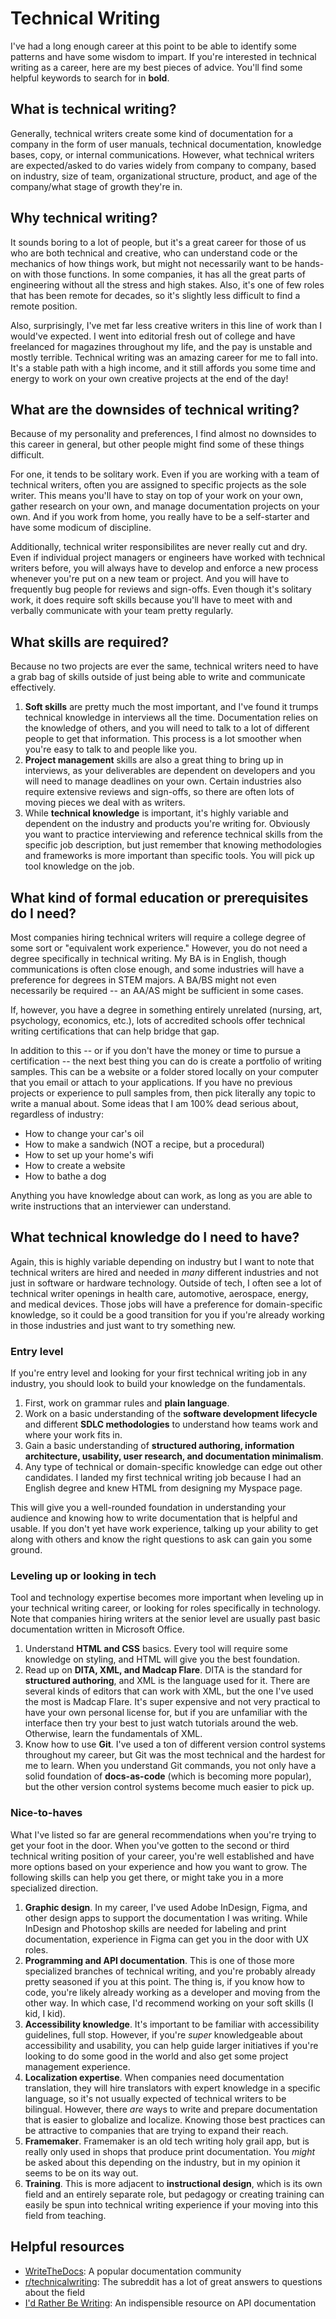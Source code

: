 # Technical Writing

I've had a long enough career at this point to be able to identify some patterns and have some wisdom to impart. If you're interested in technical writing as a career, here are my best pieces of advice. You'll find some helpful keywords to search for in **bold**.

## What is technical writing?

Generally, technical writers create some kind of documentation for a company in the form of user manuals, technical documentation, knowledge bases, copy, or internal communications. However, what technical writers are expected/asked to do varies widely from company to company, based on industry, size of team, organizational structure, product, and age of the company/what stage of growth they're in.

## Why technical writing?

It sounds boring to a lot of people, but it's a great career for those of us who are both technical and creative, who can understand code or the mechanics of how things work, but might not necessarily want to be hands-on with those functions. In some companies, it has all the great parts of engineering without all the stress and high stakes. Also, it's one of few roles that has been remote for decades, so it's slightly less difficult to find a remote position.

Also, surprisingly, I've met far less creative writers in this line of work than I would've expected. I went into editorial fresh out of college and have freelanced for magazines throughout my life, and the pay is unstable and mostly terrible. Technical writing was an amazing career for me to fall into. It's a stable path with a high income, and it still affords you some time and energy to work on your own creative projects at the end of the day!

## What are the downsides of technical writing?

Because of my personality and preferences, I find almost no downsides to this career in general, but other people might find some of these things difficult. 

For one, it tends to be solitary work. Even if you are working with a team of technical writers, often you are assigned to specific projects as the sole writer. This means you'll have to stay on top of your work on your own, gather research on your own, and manage documentation projects on your own. And if you work from home, you really have to be a self-starter and have some modicum of discipline.

Additionally, technical writer responsibilites are never really cut and dry. Even if individual project managers or engineers have worked with technical writers before, you will always have to develop and enforce a new process whenever you're put on a new team or project. And you will have to frequently bug people for reviews and sign-offs. Even though it's solitary work, it does require soft skills because you'll have to meet with and verbally communicate with your team pretty regularly. 

## What skills are required?

Because no two projects are ever the same, technical writers need to have a grab bag of skills outside of just being able to write and communicate effectively.

1. **Soft skills** are pretty much the most important, and I've found it trumps technical knowledge in interviews all the time. Documentation relies on the knowledge of others, and you will need to talk to a lot of different people to get that information. This process is a lot smoother when you're easy to talk to and people like you.
2. **Project management** skills are also a great thing to bring up in interviews, as your deliverables are dependent on developers and you will need to manage deadlines on your own. Certain industries also require extensive reviews and sign-offs, so there are often lots of moving pieces we deal with as writers.
3. While **technical knowledge** is important, it's highly variable and dependent on the industry and products you're writing for. Obviously you want to practice interviewing and reference technical skills from the specific job description, but just remember that knowing methodologies and frameworks is more important than specific tools. You will pick up tool knowledge on the job.

## What kind of formal education or prerequisites do I need?

Most companies hiring technical writers will require a college degree of some sort or "equivalent work experience." However, you do not need a degree specifically in technical writing. My BA is in English, though communications is often close enough, and some industries will have a preference for degrees in STEM majors. A BA/BS might not even necessarily be required -- an AA/AS might be sufficient in some cases.

If, however, you have a degree in something entirely unrelated (nursing, art, psychology, economics, etc.), lots of accredited schools offer technical writing certifications that can help bridge that gap.

In addition to this -- or if you don't have the money or time to pursue a certification -- the next best thing you can do is create a portfolio of writing samples. This can be a website or a folder stored locally on your computer that you email or attach to your applications. If you have no previous projects or experience to pull samples from, then pick literally any topic to write a manual about. Some ideas that I am 100% dead serious about, regardless of industry:

* How to change your car's oil
* How to make a sandwich (NOT a recipe, but a procedural)
* How to set up your home's wifi
* How to create a website
* How to bathe a dog
  
Anything you have knowledge about can work, as long as you are able to write instructions that an interviewer can understand.

## What technical knowledge do I need to have?

Again, this is highly variable depending on industry but I want to note that technical writers are hired and needed in *many* different industries and not just in software or hardware technology. Outside of tech, I often see a lot of technical writer openings in health care, automotive, aerospace, energy, and medical devices. Those jobs will have a preference for domain-specific knowledge, so it could be a good transition for you if you're already working in those industries and just want to try something new.

### Entry level
If you're entry level and looking for your first technical writing job in any industry, you should look to build your knowledge on the fundamentals.

1. First, work on grammar rules and **plain language**.
2. Work on a basic understanding of the **software development lifecycle** and different **SDLC methodologies** to understand how teams work and where your work fits in.
3. Gain a basic understanding of **structured authoring, information architecture, usability, user research, and documentation minimalism**.
4. Any type of technical or domain-specific knowledge can edge out other candidates. I landed my first technical writing job because I had an English degree and knew HTML from designing my Myspace page.  
 
This will give you a well-rounded foundation in understanding your audience and knowing how to write documentation that is helpful and usable. If you don't yet have work experience, talking up your ability to get along with others and know the right questions to ask can gain you some ground.

### Leveling up or looking in tech
Tool and technology expertise becomes more important when leveling up in your technical writing career, or looking for roles specifically in technology. Note that companies hiring writers at the senior level are usually past basic documentation written in Microsoft Office.

1. Understand **HTML and CSS** basics. Every tool will require some knowledge on styling, and HTML will give you the best foundation.
2. Read up on **DITA, XML, and Madcap Flare**. DITA is the standard for **structured authoring**, and XML is the language used for it. There are several kinds of editors that can work with XML, but the one I've used the most is Madcap Flare. It's super expensive and not very practical to have your own personal license for, but if you are unfamiliar with the interface then try your best to just watch tutorials around the web. Otherwise, learn the fundamentals of XML.
3. Know how to use **Git**. I've used a ton of different version control systems throughout my career, but Git was the most technical and the hardest for me to learn. When you understand Git commands, you not only have a solid foundation of **docs-as-code** (which is becoming more popular), but the other version control systems become much easier to pick up.

### Nice-to-haves

What I've listed so far are general recommendations when you're trying to get your foot in the door. When you've gotten to the second or third technical writing position of your career, you're well established and have more options based on your experience and how you want to grow. The following skills can help you get there, or might take you in a more specialized direction.

1. **Graphic design**. In my career, I've used Adobe InDesign, Figma, and other design apps to support the documentation I was writing. While InDesign and Photoshop skills are needed for labeling and print documentation, experience in Figma can get you in the door with UX roles.
2. **Programming and API documentation**. This is one of those more specialized branches of technical writing, and you're probably already pretty seasoned if you at this point. The thing is, if you know how to code, you're likely already working as a developer and moving from the other way. In which case, I'd recommend working on your soft skills (I kid, I kid).
3. **Accessibility knowledge**. It's important to be familiar with accessibility guidelines, full stop. However, if you're *super* knowledgeable about accessibility and usability, you can help guide larger initiatives if you're looking to do some good in the world and also get some project management experience.
4. **Localization expertise**. When companies need documentation translation, they will hire  translators with expert knowledge in a specific language, so it's not usually expected of technical writers to be bilingual. However, there *are* ways to write and prepare documentation that is easier to globalize and localize. Knowing those best practices can be attractive to companies that are trying to expand their reach.
5. **Framemaker**. Framemaker is an old tech writing holy grail app, but is really only used in shops that produce print documentation. You *might* be asked about this depending on the industry, but in my opinion it seems to be on its way out.
6. **Training**. This is more adjacent to **instructional design**, which is its own field and an entirely separate role, but pedagogy or creating training can easily be spun into technical writing experience if your moving into this field from teaching.  

## Helpful resources

* [WriteTheDocs](https://www.writethedocs.org/): A popular documentation community
* [r/technicalwriting](http://reddit.com/r/technicalwriting): The subreddit has a lot of great answers to questions about the field
* [I'd Rather Be Writing](https://idratherbewriting.com/learnapidoc/): An indispensible resource on API documentation